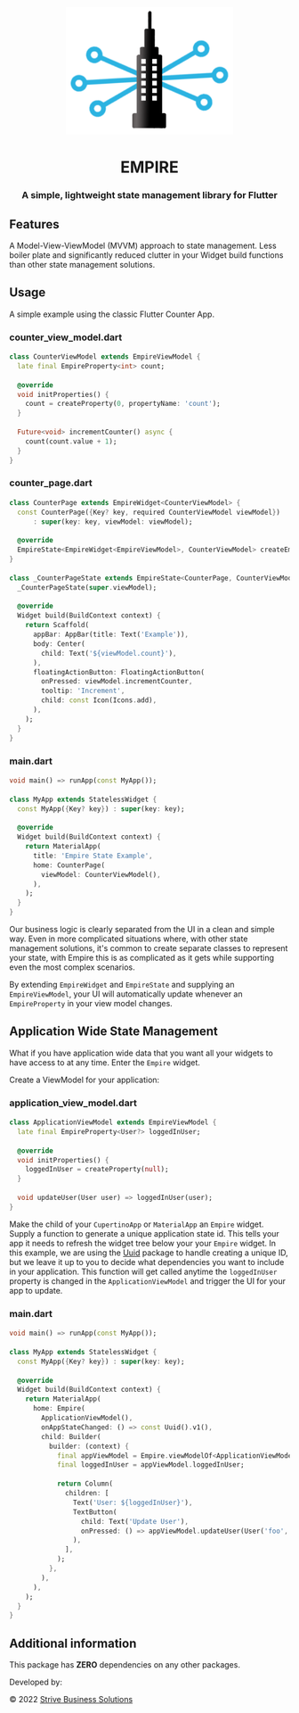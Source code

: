 
<p align="center">
    <img src="./images/EmpireLogoMD.png"/>
</p>

<h1 align="center">EMPIRE</h1>
<h3 align="center">A simple, lightweight state management library for Flutter</h3>


## Features

A Model-View-ViewModel (MVVM) approach to state management. Less boiler plate and significantly reduced clutter in your Widget build functions than other state management solutions. 


## Usage

A simple example using the classic Flutter Counter App.

### counter_view_model.dart

```dart
class CounterViewModel extends EmpireViewModel {
  late final EmpireProperty<int> count;

  @override
  void initProperties() {
    count = createProperty(0, propertyName: 'count');
  }

  Future<void> incrementCounter() async {
    count(count.value + 1);
  }
}
```

### counter_page.dart

```dart
class CounterPage extends EmpireWidget<CounterViewModel> {
  const CounterPage({Key? key, required CounterViewModel viewModel})
      : super(key: key, viewModel: viewModel);  

  @override
  EmpireState<EmpireWidget<EmpireViewModel>, CounterViewModel> createEmpire() => _CounterPageState(viewModel);
}

class _CounterPageState extends EmpireState<CounterPage, CounterViewModel> {
  _CounterPageState(super.viewModel);

  @override
  Widget build(BuildContext context) {
    return Scaffold(
      appBar: AppBar(title: Text('Example')),
      body: Center(
        child: Text('${viewModel.count}'),
      ),
      floatingActionButton: FloatingActionButton(
        onPressed: viewModel.incrementCounter,
        tooltip: 'Increment',
        child: const Icon(Icons.add),
      ),
    );
  }
}

```

### main.dart

```dart
void main() => runApp(const MyApp());

class MyApp extends StatelessWidget {
  const MyApp({Key? key}) : super(key: key);

  @override
  Widget build(BuildContext context) {
    return MaterialApp(
      title: 'Empire State Example',
      home: CounterPage(
        viewModel: CounterViewModel(),
      ),
    );
  }
}
```

Our business logic is clearly separated from the UI in a clean and simple way. Even in more complicated situations where, with other state management solutions, it's common to create separate classes to represent your state, with Empire this is as complicated as it gets while supporting even the most complex scenarios.

By extending `EmpireWidget` and `EmpireState` and supplying an `EmpireViewModel`, your UI will automatically update whenever an `EmpireProperty` in your view model changes.

## Application Wide State Management

What if you have application wide data that you want all your widgets to have access to at any time. Enter the `Empire` widget.

Create a ViewModel for your application:

### application_view_model.dart

```dart
class ApplicationViewModel extends EmpireViewModel {
  late final EmpireProperty<User?> loggedInUser;

  @override
  void initProperties() {
    loggedInUser = createProperty(null);
  }

  void updateUser(User user) => loggedInUser(user);
}
```

Make the child of your `CupertinoApp` or `MaterialApp` an `Empire` widget. Supply a function to generate a unique application state id. This tells your app it needs to refresh the widget tree below your your `Empire` widget. In this example, we are using the [Uuid](https://pub.dev/packages/uuid) package to handle creating a unique ID, but we leave it up to you to decide what dependencies you want to include in your application. This function will get called anytime the `loggedInUser` property is changed in the `ApplicationViewModel` and trigger the UI for your app to update.

### main.dart
```dart
void main() => runApp(const MyApp());

class MyApp extends StatelessWidget {
  const MyApp({Key? key}) : super(key: key);

  @override
  Widget build(BuildContext context) {
    return MaterialApp(
      home: Empire(
        ApplicationViewModel(),
        onAppStateChanged: () => const Uuid().v1(),
        child: Builder(
          builder: (context) {              
            final appViewModel = Empire.viewModelOf<ApplicationViewModel>(context);
            final loggedInUser = appViewModel.loggedInUser;

            return Column(
              children: [
                Text('User: ${loggedInUser}'),
                TextButton(
                  child: Text('Update User'),
                  onPressed: () => appViewModel.updateUser(User('foo', 'bar')),
                ),
              ],
            );
          },
        ),
      ),
    );
  }
}
```

## Additional information

This package has **ZERO** dependencies on any other packages.

Developed by:

© 2022 [Strive Business Solutions](https://www.strivebusiness.ca/)
